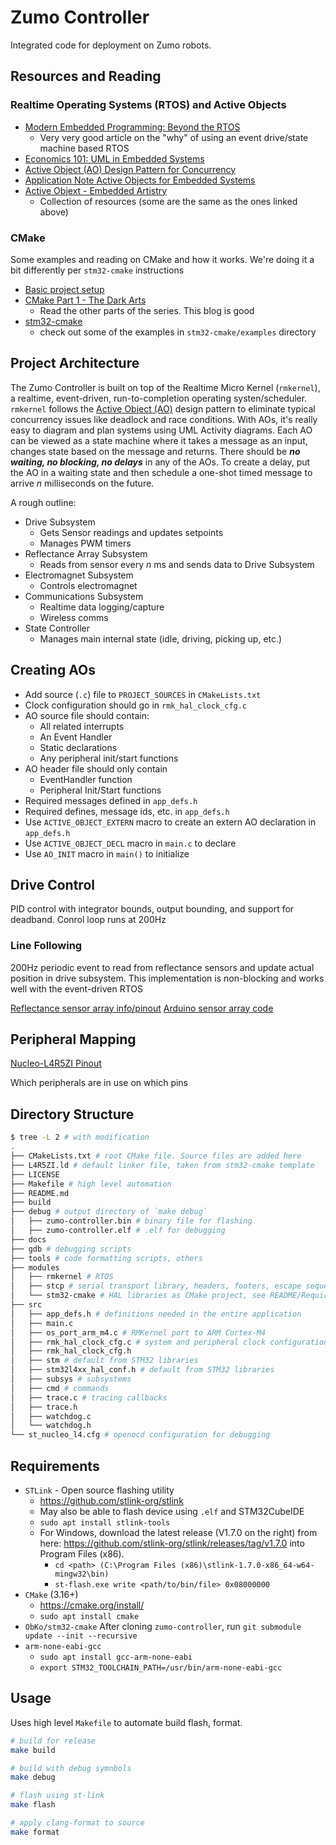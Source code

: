 # Zumo Controller

Integrated code for deployment on Zumo robots.

## Resources and Reading

### Realtime Operating Systems (RTOS) and Active Objects

- [Modern Embedded Programming: Beyond the RTOS](https://embeddedgurus.com/state-space/category/state-machines/)
  - Very very good article on the "why" of using an event drive/state machine based RTOS
- [Economics 101: UML in Embedded Systems](https://embeddedgurus.com/state-space/2012/04/economics-101-uml-in-embedded-systems/)
- [Active Object (AO) Design Pattern for Concurrency](https://www.state-machine.com/active-object)
- [Application Note Active Objects for Embedded Systems](http://www.state-machine.com/doc/AN_Active_Objects_for_Embedded.pdf)
- [Active Objext - Embedded Artistry](https://embeddedartistry.com/fieldmanual-terms/active-object/)
  - Collection of resources (some are the same as the ones linked above)

### CMake

Some examples and reading on CMake and how it works. We're doing it a bit differently per `stm32-cmake` instructions

- [Basic project setup](https://dornerworks.com/blog/moving-embedded-projects-to-cmake/)
- [CMake Part 1 - The Dark Arts](https://blog.feabhas.com/2021/07/cmake-part-1-the-dark-arts/)
  - Read the other parts of the series. This blog is good
- [stm32-cmake](https://github.com/ObKo/stm32-cmake)
  - check out some of the examples in `stm32-cmake/examples` directory

## Project Architecture

The Zumo Controller is built on top of the Realtime Micro Kernel (`rmkernel`), a realtime, event-driven, run-to-completion operating systen/scheduler. `rmkernel` follows the [Active Object (AO)](https://www.state-machine.com/active-object) design pattern to eliminate typical concurrency issues like deadlock and race conditions.
With AOs, it's really easy to diagram and plan systems using UML Activity diagrams. Each AO can be viewed as a state machine where it takes a message as an input, changes state based on the message and returns. There should be ***no waiting, no blocking, no delays*** in any of the AOs. To create a delay, put the AO in a waiting state and then schedule a one-shot timed message to arrive _n_ milliseconds on the future.

A rough outline:

- Drive Subsystem
  - Gets Sensor readings and updates setpoints
  - Manages PWM timers
- Reflectance Array Subsystem
  - Reads from sensor every _n_ ms and sends data to Drive Subsystem
- Electromagnet Subsystem
  - Controls electromagnet
- Communications Subsystem
  - Realtime data logging/capture
  - Wireless comms
- State Controller
  - Manages main internal state (idle, driving, picking up, etc.)

## Creating AOs

- Add source (`.c`) file to `PROJECT_SOURCES` in `CMakeLists.txt`
- Clock configuration should go in `rmk_hal_clock_cfg.c`
- AO source file should contain:
  - All related interrupts
  - An Event Handler
  - Static declarations
  - Any peripheral init/start functions
- AO header file should only contain
  - EventHandler function
  - Peripheral Init/Start functions
- Required messages defined in `app_defs.h`
- Required defines, message ids, etc. in `app_defs.h`
- Use `ACTIVE_OBJECT_EXTERN` macro to create an extern AO declaration in `app_defs.h`
- Use `ACTIVE_OBJECT_DECL` macro in `main.c` to declare
- Use `AO_INIT` macro in `main()` to initialize

## Drive Control

PID control with integrator bounds, output bounding, and support for deadband. Conrol loop runs at 200Hz

### Line Following

200Hz periodic event to read from reflectance sensors and update actual position in drive subsystem.
This implementation is non-blocking and works well with the event-driven RTOS

[Reflectance sensor array info/pinout](https://www.pololu.com/docs/0J57/2.c) 
[Arduino sensor array code](https://pololu.github.io/zumo-32u4-arduino-library/class_q_t_r_sensors.html)

## Peripheral Mapping

[Nucleo-L4R5ZI Pinout](https://os.mbed.com/platforms/NUCLEO-L4R5ZI/)

Which peripherals are in use on which pins

## Directory Structure

```bash
$ tree -L 2 # with modification
.
├── CMakeLists.txt # root CMake file. Source files are added here
├── L4R5ZI.ld # default linker file, taken from stm32-cmake template
├── LICENSE
├── Makefile # high level automation
├── README.md
├── build
├── debug # output directory of `make debug`
│   ├── zumo-controller.bin # binary file for flashing
│   ├── zumo-controller.elf # .elf for debugging
├── docs
├── gdb # debugging scripts
├── tools # code formatting scripts, others
├── modules
│   ├── rmkernel # RTOS
│   ├── stcp # serial transport library, headers, footers, escape sequences
│   └── stm32-cmake # HAL libraries as CMake project, see README/Requirements for notes on installation
├── src
│   ├── app_defs.h # definitions needed in the entire application
│   ├── main.c
│   ├── os_port_arm_m4.c # RMKernel port to ARM Cortex-M4
│   ├── rmk_hal_clock_cfg.c # system and peripheral clock configuration
│   ├── rmk_hal_clock_cfg.h
│   ├── stm # default from STM32 libraries
│   ├── stm32l4xx_hal_conf.h # default from STM32 libraries
│   ├── subsys # subsystems
│   ├── cmd # commands
│   ├── trace.c # tracing callbacks
│   ├── trace.h
│   ├── watchdog.c
│   └── watchdog.h
└── st_nucleo_l4.cfg # openocd configuration for debugging
```

## Requirements

- `STLink` - Open source flashing utility
  - <https://github.com/stlink-org/stlink>
  - May also be able to flash device using `.elf` and STM32CubeIDE
  - `sudo apt install stlink-tools`
  - For Windows, download the latest release (V1.7.0 on the right) from here: <https://github.com/stlink-org/stlink/releases/tag/v1.7.0> into Program Files (x86).
    - `cd <path> (C:\Program Files (x86)\stlink-1.7.0-x86_64-w64-mingw32\bin)`
    - `st-flash.exe write <path/to/bin/file> 0x08000000`
- `CMake` (3.16+)
  - <https://cmake.org/install/>
  - `sudo apt install cmake`
- `ObKo/stm32-cmake`
  After cloning `zumo-controller`, run `git submodule update --init --recursive`
- `arm-none-eabi-gcc`
  - `sudo apt install gcc-arm-none-eabi`
  - `export STM32_TOOLCHAIN_PATH=/usr/bin/arm-none-eabi-gcc`

## Usage

Uses high level `Makefile` to automate build flash, format.

```bash
# build for release
make build

# build with debug symnbols
make debug

# flash using st-link
make flash

# apply clang-format to source
make format
```

